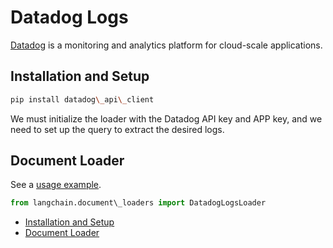 # Datadog Logs

[Datadog](https://www.datadoghq.com/) is a monitoring and analytics platform for cloud-scale applications.

## Installation and Setup[​](#installation-and-setup "Direct link to Installation and Setup")

```bash
pip install datadog\_api\_client  

```

We must initialize the loader with the Datadog API key and APP key, and we need to set up the query to extract the desired logs.

## Document Loader[​](#document-loader "Direct link to Document Loader")

See a [usage example](/docs/integrations/document_loaders/datadog_logs).

```python
from langchain.document\_loaders import DatadogLogsLoader  

```

- [Installation and Setup](#installation-and-setup)
- [Document Loader](#document-loader)

